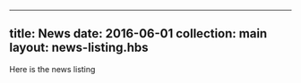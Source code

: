 ---
title: News
date: 2016-06-01
collection: main
layout: news-listing.hbs
------------------------

Here is the news listing
